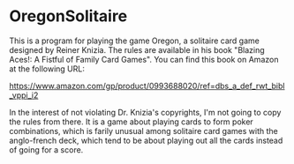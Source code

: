 # OregonSolitaire
This is a program for playing the game Oregon, a solitaire card game designed by Reiner Knizia. The rules are available in his book "Blazing Aces!: A Fistful of Family Card Games". You can find this book on Amazon at the following URL:

https://www.amazon.com/gp/product/0993688020/ref=dbs_a_def_rwt_bibl_vppi_i2

In the interest of not violating Dr. Knizia's copyrights, I'm not going to copy the rules from there. It is a game about playing cards to form poker combinations, which is farily unusual among solitaire card games with the anglo-french deck, which tend to be about playing out all the cards instead of going for a score.
